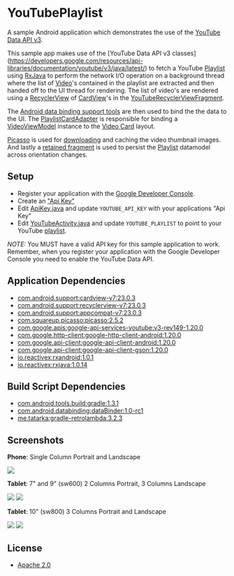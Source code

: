 YouTubePlaylist
===============

A sample Android application which demonstrates the use of the [YouTube Data API v3](https://developers.google.com/youtube/v3/).

This sample app makes use of the [YouTube Data API v3 classes] (https://developers.google.com/resources/api-libraries/documentation/youtube/v3/java/latest/) to fetch a YouTube [Playlist](https://developers.google.com/resources/api-libraries/documentation/youtube/v3/java/latest/com/google/api/services/youtube/model/Playlist.html) using [RxJava](https://github.com/ReactiveX/RxJava) to perform the network I/O operation on a background thread where the list of [Video](https://developers.google.com/resources/api-libraries/documentation/youtube/v3/java/latest/com/google/api/services/youtube/model/Video.html)'s contained in the playlist are extracted and then handed off to the UI thread for rendering.  The list of video's are rendered using a [RecyclerView](https://developer.android.com/reference/android/support/v7/widget/RecyclerView.html) of [CardView](https://developer.android.com/reference/android/support/v7/widget/CardView.html)'s in the [YouTubeRecyclerViewFragment](app/src/main/java/com/akoscz/youtube/YouTubeRecyclerViewFragment.java).

The [Android data binding support tools](http://developer.android.com/tools/data-binding/guide.html) are then used to bind the the data to the UI. The [PlaylistCardAdapter](app/src/main/java/com/akoscz/youtube/PlaylistCardAdapter.java) is responsible for binding a [VideoViewModel](app/src/main/java/com/akoscz/youtube/viewmodel/VideoViewModel.java) instance to the [Video Card](app/src/main/res/layout/youtube_video_card.xml) layout.


[Picasso](https://github.com/square/picasso) is used for [downloading](app/src/main/java/com/akoscz/youtube/databinding/BindingUtils.java) and caching the video thumbnail images.
And lastly a [retained fragment](http://developer.android.com/guide/topics/resources/runtime-changes.html#RetainingAnObject) is used to persist the [Playlist](app/src/main/java/com/akoscz/youtube/model/Playlist.java) datamodel across orientation changes.

## Setup
  
  * Register your application with the [Google Developer Console](https://developers.google.com/youtube/registering_an_application).
  * Create an ["Api Key"](https://developers.google.com/youtube/registering_an_application#Create_API_Keys)
  * Edit [ApiKey.java](app/src/main/java/com/akoscz/youtube/ApiKey.java) and update `YOUTUBE_API_KEY` with your applications "Api Key"
  * Edit [YouTubeActivity.java](app/src/main/java/com/akoscz/youtube/YouTubeActivity.java) and update `YOUTUBE_PLAYLIST` to point to your YouTube [playlist](https://www.youtube.com/playlist?list=PLWz5rJ2EKKc_XOgcRukSoKKjewFJZrKV0).

*NOTE:* You MUST have a valid API key for this sample application to work. Remember, when you register your application with the Google Developer Console you need to enable the YouTube Data API.
  
## Application Dependencies

  * [com.android.support:cardview-v7:23.0.3](https://developer.android.com/tools/support-library/features.html#v7-cardview)
  * [com.android.support:recyclerview-v7:23.0.3](https://developer.android.com/tools/support-library/features.html#v7-recyclerview)
  * [com.android.support:appcompat-v7:23.0.3](https://developer.android.com/tools/support-library/features.html#v7-appcompat)
  * [com.squareup.picasso:picasso:2.5.2](https://github.com/square/picasso)
  * [com.google.apis:google-api-services-youtube:v3-rev149-1.20.0](https://developers.google.com/api-client-library/java/apis/youtube/v3)
  * [com.google.http-client:google-http-client-android:1.20.0](https://github.com/google/google-http-java-client)
  * [com.google.api-client:google-api-client-android:1.20.0](https://github.com/google/google-api-java-client)
  * [com.google.api-client:google-api-client-gson:1.20.0](https://github.com/google/google-api-java-client)
  * [io.reactivex:rxandroid:1.0.1](https://github.com/ReactiveX/RxAndroid)
  * [io.reactivex:rxjava:1.0.14](https://github.com/ReactiveX/RxJava)
  
## Build Script Dependencies
  * [com.android.tools.build:gradle:1.3.1](https://developer.android.com/tools/revisions/gradle-plugin.html)
  * [com.android.databinding:dataBinder:1.0-rc1](http://developer.android.com/tools/data-binding/guide.html)
  * [me.tatarka:gradle-retrolambda:3.2.3](https://github.com/evant/gradle-retrolambda)

## Screenshots
__Phone__: Single Column Portrait and Landscape

![](screenshots/phone-port.png)

__Tablet__: 7" and 9" (sw600) 2 Columns Portrait, 3 Columns Landscape

![](screenshots/tablet_7_9-port.png)
![](screenshots/tablet_7_9-land.png)

__Tablet__: 10" (sw800) 3 Columns Portrait and Landscape

![](screenshots/tablet_10-port.png)
![](screenshots/tablet_10-land.png)

## License

  * [Apache 2.0](http://www.apache.org/licenses/LICENSE-2.0.html)
  
